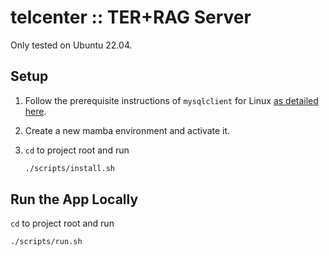 # telcenter :: TER+RAG Server

Only tested on Ubuntu 22.04.

## Setup

1. Follow the prerequisite instructions of `mysqlclient` for Linux
    [as detailed here](https://pypi.org/project/mysqlclient/).

2. Create a new mamba environment and activate it.

3. `cd` to project root and run

    ```sh
    ./scripts/install.sh
    ```

## Run the App Locally

`cd` to project root and run

```sh
./scripts/run.sh
```
